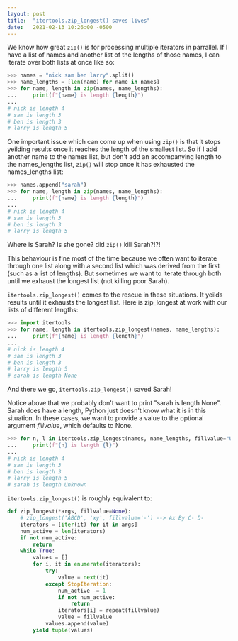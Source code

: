 ```yaml
---
layout: post
title:  "itertools.zip_longest() saves lives"
date:   2021-02-13 10:26:00 -0500
---  
```

We know how great ```zip()``` is for processing multiple iterators in parrallel. If I have a list of names and another list of the
lengths of those names, I can iterate over both lists at once like so:
```python
>>> names = "nick sam ben larry".split()
>>> name_lengths = [len(name) for name in names]
>>> for name, length in zip(names, name_lengths):
...     print(f"{name} is length {length}")
... 
# nick is length 4
# sam is length 3
# ben is length 3
# larry is length 5
```

One important issue which can come up when using ```zip()``` is that it stops yeilding results once it reaches the length of the smallest list. So if I add another name to the names list, but don't add an accompanying length to the names_lengths list, ```zip()``` will stop once it has exhausted the names_lengths list:
```python
>>> names.append("sarah")
>>> for name, length in zip(names, name_lengths):
...     print(f"{name} is length {length}")
... 
# nick is length 4
# sam is length 3
# ben is length 3
# larry is length 5
```
Where is Sarah? Is she gone? did ```zip()``` kill Sarah?!?!  

This behaviour is fine most of the time because we often want to iterate through one list along with a second list which was derived from the first (such as a list of lengths). But sometimes we want to iterate through both until we exhaust the longest list (not killing poor Sarah).

```itertools.zip_longest()``` comes to the rescue in these situations. It yeilds results until it exhausts the longest list. Here is zip_longest at work with our lists of different lengths:
```python
>>> import itertools
>>> for name, length in itertools.zip_longest(names, name_lengths):
...     print(f"{name} is length {length}")
... 
# nick is length 4
# sam is length 3
# ben is length 3
# larry is length 5
# sarah is length None
```
And there we go, ```itertools.zip_longest()``` saved Sarah!  

Notice above that we probably don't want to print "sarah is length None". Sarah does have a length, Python just doesn't know what it is in this situation. In these cases, we want to provide a value to the optional argument *fillvalue*, which defaults to None.
```python
>>> for n, l in itertools.zip_longest(names, name_lengths, fillvalue="Unknown"):
...     print(f"{n} is length {l}")
... 
# nick is length 4
# sam is length 3
# ben is length 3
# larry is length 5
# sarah is length Unknown
```
```itertools.zip_longest()``` is roughly equivalent to:
```python
def zip_longest(*args, fillvalue=None):
    # zip_longest('ABCD', 'xy', fillvalue='-') --> Ax By C- D-
    iterators = [iter(it) for it in args]
    num_active = len(iterators)
    if not num_active:
        return
    while True:
        values = []
        for i, it in enumerate(iterators):
            try:
                value = next(it)
            except StopIteration:
                num_active -= 1
                if not num_active:
                    return
                iterators[i] = repeat(fillvalue)
                value = fillvalue
            values.append(value)
        yield tuple(values)
```
